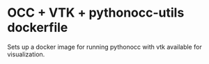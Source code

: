 # OCC + VTK + pythonocc-utils dockerfile

Sets up a docker image for running pythonocc with vtk available for visualization.

